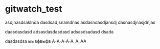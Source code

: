 # gitwatch_test

asdjnasdsaklnda
dasdsad,snamdnas
asdasndasdjansdj
dasnasdjnasjdnjas

daasdasdasd
adsasdasdasdasd
adsasdsadasd
dsada

dasdasdsa
ыывфвыфв
А-А-А-А-А_А_АА
